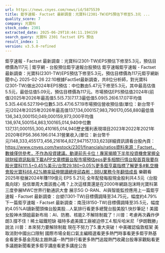 ```yaml
---
url: https://news.cnyes.com/news/id/5875539
title: 鉅亨速報- Factset 最新調查：光寶科(2301-TW)EPS預估下修至5.3元 ...
quality_score: 7
company: 光寶科
stock_code: 2301
extracted_date: 2025-06-29T18:44:11.194159
search_query: 光寶科 2301 factset EPS 預估
result_index: 1
version: v3.5.0-refined
---
```


鉅亨速報 - Factset 最新調查：光寶科(2301-TW)EPS預估下修至5.3元，預估目標價為117元 | 鉅亨網 - 台股預估‌‌鉅亨速報台股預估 鉅亨速報鉅亨速報 - Factset 最新調查：光寶科(2301-TW)EPS預估下修至5.3元，預估目標價為117元鉅亨網新聞中心 2025-02-26 22:10‌根據FactSet最新調查，共8位分析師，對光寶科(2301-TW)做出2024年EPS預估：中位數由5.47元下修至5.3元，其中最高估值5.5元，最低估值5.09元，預估目標價為117元。市場預估EPS預估值2024年(前值)2025年2026年最高值5.5(5.73)7.17.3最低值5.09(5.26)6.17.07平均值5.3(5.44)6.527.19中位數5.3(5.47)6.57.19市場預估營收‌預估值(單位：新台幣千元)2024年2025年2026年最高值137,134,000157,983,790170,056,880最低值136,343,000150,049,000159,973,000平均值136,974,500154,863,100165,014,940中位數137,131,000155,300,410165,014,940歷史獲利表現項目2023年2022年2021年2020年EPS6.366.196.014.31營業收入(單位：新台幣千元)148,333,455173,456,216164,827,947157,133,623詳細資訊請看台股內頁：https://www.cnyes.com/twstock/2301/financials/ratios資料來源：Factset，數據僅供參考，不作為投資建議。動盪前先卡位！專家揭曉下半年投資機會掌握全球財經資訊點我下載APP文章標籤台股市場預估eps更多相關行情台股首頁我要存股光寶科111.5+0.45%美元/台幣29.180+0.05%更多鉅亨贏指標了解更多#軋空機會股光寶科68.42%勝率延伸閱讀總座邱森彬：BBU業務今年翻倍成長 樂觀看2025年發展2024年賺119億元 EPS 5.21元 全年配發每股現金股利共4.5元〈台股風向球〉投信單周大賣該擔心嗎？上次這樣賣還是在2000年網路泡沫時光寶科第三度參展MWC世界行動通訊大會 展示5G O-RAN、AI與智能監控應用‌上一篇鉅亨速報 - Factset 最新調查：台塑(1301-TW)目標價調降至34.75元，幅度約4.79%下一篇鉅亨速報 - Factset 最新調查：南茂(8150-TW)目標價調降至35.5元，幅度約4.05%‌‌AI讀新聞頭條台股美股...人氣排行看更多總覽台股美股1.快抄筆記！美國女股神木頭姐最新布局：AI、防務、核能2.不解除制裁了！川普：考慮再次轟炸伊朗3.撐不住！稀土磁鐵短缺 福特多處美國工廠被迫停工4.駁斥哈米尼「伊朗戰勝」說法 川普：本來努力要解除制裁 現在不努力了5.重大突破！中美確認倫敦框架 美取消對中國出口限制 國際市場全鬆口氣‌主編精選看更多‌熱門時事看更多‌‌‌‌‌‌‌‌‌‌‌‌‌‌‌‌‌鉅亨熱基金看更多基金亮點主題熱議‌‌‌‌--‌‌‌‌熱門排行看更多熱門追蹤熱門收藏‌‌‌‌‌‌‌‌‌台股專家觀點看更多議題新聞看更多鉅亨講座看更多講座公告‌‌‌‌‌‌‌‌